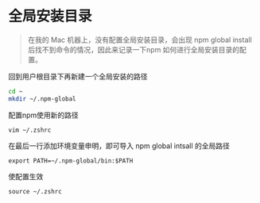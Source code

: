 # 全局安装目录

> 在我的 Mac 机器上，没有配置全局安装目录，会出现 npm global install 后找不到命令的情况，因此来记录一下npm 如何进行全局安装目录的配置。

回到用户根目录下再新建一个全局安装的路径

```bash
cd ~
mkdir ~/.npm-global
```

配置npm使用新的路径

```
vim ~/.zshrc
```

在最后一行添加环境变量申明，即可导入 npm global intsall 的全局路径

```
export PATH=~/.npm-global/bin:$PATH
```

使配置生效

```
source ~/.zshrc
```
